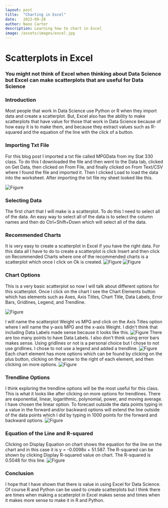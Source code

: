 ```yaml
---
layout: post
title:  "Charting in Excel"
date:   2022-09-28
author: Nano Carter
description: Learning how to chart in Excel
image: /assets/images/excel.jpg
---
```


# Scatterplots in Excel
### You might not think of Excel when thinking about Data Science but Excel can make scatterplots that are useful for Data Science
### Introduction
Most people that work in Data Science use Python or R when they import data and create a scatterplot. But, Excel also has the ability to make scatterplots that have value for those that work in Data Science because of how easy it is to make them, and because they extract values such as R-squared and the equation of the line with the click of a button.

### Importing Txt File
  For this blog post I imported a txt file called MPGData from my Stat 330 class. To do this I downloaded the file and then went to the Data tab, clicked on Get Data, then clicked on From File, and finally clicked on From Text/CSV where I found the file and imported it. Then I clicked Load to load the data into the worksheet. After importing the txt file my sheet looked like this.

![Figure](https://raw.githubusercontent.com/152151/stat386-projects/main/assets/images/Screenshot%20(48).png)
### Selecting Data
  The first chart that I will make is a scatterplot. To do this I need to select all of the data. An easy way to select all of the data is to select the column names and then do Ctrl+Shift+Down which will select all of the data.
### Recommended Charts
 It is very easy to create a scatterplot in Excel if you have the right data. For this data all I have to do to create a scatterplot is click Insert and then click on Recommended Charts where one of the recommended charts is a scatterplot which once I click on Ok is created.
 ![Figure](https://raw.githubusercontent.com/152151/stat386-projects/main/assets/images/Screenshot%20(49).png)
 ![Figure](https://raw.githubusercontent.com/152151/stat386-projects/main/assets/images/Screenshot%20(50).png)
### Chart Options
  This is a very basic scatterplot so now I will talk about different options for this scatterplot. Once I click on the chart I see the Chart Elements button which has elements such as Axes, Axis Titles, Chart Title, Data Labels, Error Bars, Gridlines, Legend, and Trendline.
  
  ![Figure](https://github.com/152151/stat386-projects/blob/main/assets/images/Screenshot%20(50).png)
  
  I will name the scatterplot Weight vs MPG and click on the Axis Titles option where I will name the y-axis MPG and the x-axis Weight. I didn't think that including Data Labels made sense because it looks like this.
  ![Figure](https://github.com/152151/stat386-projects/blob/main/assets/images/Screenshot%20(55).png)
  There are too many points to have Data Labels. I also don't think using error bars makes sense. Using gridlines or not is a personal choice but I chose to not use gridlines. I chose to not use a legend and added a trendline.
  ![Figure](https://github.com/152151/stat386-projects/blob/main/assets/images/Screenshot%20(56).png)
  Each chart element has more options which can be found by clicking on the plus button, clicking on the arrow to the right of each element, and then clicking on more options.
  ![Figure](https://github.com/152151/stat386-projects/blob/main/assets/images/Screenshot%20(57).png)
### Trendline Options
  I think exploring the trendline options will be the most useful for this class. This is what it looks like after clicking on more options for trendlines. There are exponential, linear, logarithmic, polynomial, power, and moving average. I have chosen the linear option. To forecast outside the data points typing in a value in the forward and/or backward options will extend the line outside of the data points which I did by typing in 1000 points for the forward and backward options.
 ![Figure](https://github.com/152151/stat386-projects/blob/main/assets/images/Screenshot%20(59).png)
### Equation of the Line and R-squared
Clicking on Display Equation on chart shows the equation for the line on the chart and in this case it is y = -0.0098x + 51.587. The R-squared can be shown by clicking Display R-squared value on chart. The R-squared is 0.5048 for this line.
![Figure](https://raw.githubusercontent.com/152151/stat386-projects/main/assets/images/Screenshot%20(61).png)
### Conclusion
I hope that I have shown that there is value in using Excel for Data Science. Of course R and Python can be used to create scatterplots but I think there are times when making a scatterplot in Excel makes sense and times when it makes more sense to make it in R and Python.
 
 



